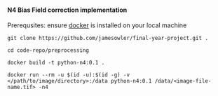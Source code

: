 #### N4 Bias Field correction implementation

Prerequsites: ensure [docker](https://www.docker.com/) is installed on your local machine

`git clone https://github.com/jamesowler/final-year-project.git .`

`cd code-repo/preprocessing`

`docker build -t python-n4:0.1 .`

`docker run --rm -u $(id -u):$(id -g) -v </path/to/image/directory>:/data python-n4:0.1 /data/<image-file-name.tif> -n4`
